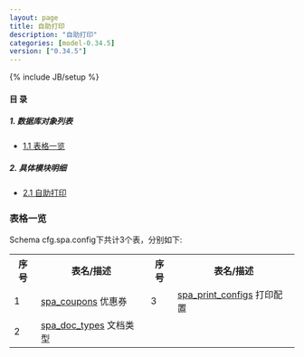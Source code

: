 ```yaml
---
layout: page
title: 自助打印 
description: "自助打印"
categories: [model-0.34.5]
version: ["0.34.5"]
---
```

{% include JB/setup %}

#### 目 录

##### 1. 数据库对象列表
  * [1.1 表格一览](index.html#表格一览)

##### 2. 具体模块明细
* [2.1 自助打印](/model/cfg/spa.config/all.html)

### 表格一览
Schema cfg.spa.config下共计3个表，分别如下:

<table class="table table-bordered table-striped table-condensed">
  <tr>
    <th class="info_header text-center">序号</th>
    <th class="info_header">表名/描述</th>
    <th class="info_header text-center">序号</th>
    <th class="info_header">表名/描述</th>
  </tr>
  <tr>
    <td>1</td>
    <td><a href="/model/cfg/spa.config/all.html#表格-spa_coupons-优惠券">spa_coupons</a> 优惠券</td>
    <td>3</td>
    <td><a href="/model/cfg/spa.config/all.html#表格-spa_print_configs-打印配置">spa_print_configs</a> 打印配置</td>
  </tr>
  <tr>
    <td>2</td>
    <td><a href="/model/cfg/spa.config/all.html#表格-spa_doc_types-文档类型">spa_doc_types</a> 文档类型</td>
    <td></td>
    <td></td>
  </tr>
</table>

